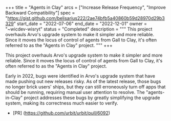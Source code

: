 +++
title = "Agents in Clay"
arcs = ["Increase Release Frequency", "Improve Backward Compatibility"]
spec = "https://gist.github.com/belisarius222/2ae74bfb5a40860b59d28970d29b3329"
start_date = "2022-07-06"
end_date = "2022-12-01"
owner = "~wicdev-wisryt"
status = "Completed"
description = """
This project overhauls Arvo's upgrade system to make it simpler and more
reliable.  Since it moves the locus of control of agents from Gall to Clay, it's often referred to as the "Agents in Clay" project.
"""
+++

This project overhauls Arvo's upgrade system to make it simpler and more
reliable.  Since it moves the locus of control of agents from Gall to Clay, it's often referred to as the "Agents in Clay" project.


Early in 2022, bugs were identified in Arvo's upgrade system that have made pushing out new releases risky.  As of the latest release, those bugs no longer brick users' ships, but they can still erroneously turn off apps that should be running, requiring manual user attention to resolve.  The "agents-in-Clay" project addresses these bugs by greatly simplifying the upgrade system, making its correctness much easier to verify.

- [PR] (https://github.com/urbit/urbit/pull/6092)
